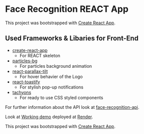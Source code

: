 # Face Recognition REACT App

This project was bootstrapped with [Create React App](https://github.com/facebook/create-react-app).

## Used Frameworks & Libaries for Front-End
* [create-react-app](https://github.com/facebook/create-react-app/blob/master/README.md#getting-started)
	* For REACT skeleton
* [particles-bg](https://www.npmjs.com/package/particles-bg)
	* For particles background animation
* [react-parallax-tilt](https://www.npmjs.com/package/react-parallax-tilt)
	* For hover behavier of the Logo
* [react-toastify](https://www.npmjs.com/package/react-toastify)
	* For stylish pop-up notifications
* [tachyons](https://tachyons.io/)
	* For ready to use CSS styled components

For further information about the API look at [face-recognition-api](https://github.com/).	

Look at [Working demo](https://face-recognition-dsag.onrender.com/) deployed at [Render](https://render.com/).


This project was bootstrapped with [Create React App](https://github.com/facebookincubator/create-react-app).

